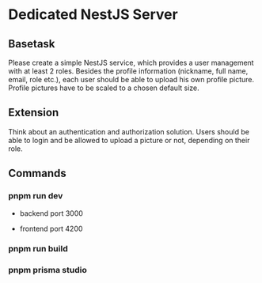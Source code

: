 # Dedicated NestJS Server

## Basetask

Please create a simple NestJS service, which provides a user
management with at least 2 roles. Besides the profile information
(nickname, full name, email, role etc.), each user should be able to
upload his own profile picture. Profile pictures have to be scaled to
a chosen default size.

## Extension

Think about an authentication and authorization solution. Users
should be able to login and be allowed to upload a picture or not,
depending on their role.

## Commands

### pnpm run dev

- backend port 3000

- frontend port 4200

### pnpm run build

### pnpm prisma studio
